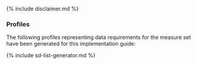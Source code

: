 {% include disclaimer.md %}

### Profiles

The following profiles representing data requirements for the <PROJECTNAME> measure set 
have been generated for this implementation guide:

{% include sd-list-generator.md %}

<br />